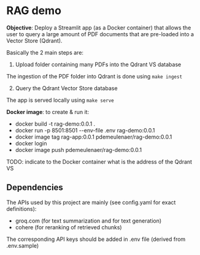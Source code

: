 # RAG demo

**Objective**: Deploy a Streamlit app (as a Docker container) that allows the user to query a large amount of PDF documents that are pre-loaded into a Vector Store (Qdrant). 

Basically the 2 main steps are:

1. Upload folder containing many PDFs into the Qdrant VS database

The ingestion of the PDF folder into Qdrant is done using `make ingest`

2. Query the Qdrant Vector Store database

The app is served locally using `make serve` 

**Docker image**: to create & run it:

* docker build -t rag-demo:0.0.1 .
* docker run -p 8501:8501 --env-file .env rag-demo:0.0.1
* docker image tag rag-app:0.0.1 pdemeulenaer/rag-demo:0.0.1
* docker login
* docker image push pdemeulenaer/rag-demo:0.0.1

TODO: indicate to the Docker container what is the address of the Qdrant VS

## Dependencies

The APIs used by this project are mainly (see config.yaml for exact definitions):

* groq.com (for text summarization and for text generation)
* cohere (for reranking of retrieved chunks)

The corresponding API keys should be added in .env file (derived from .env.sample)